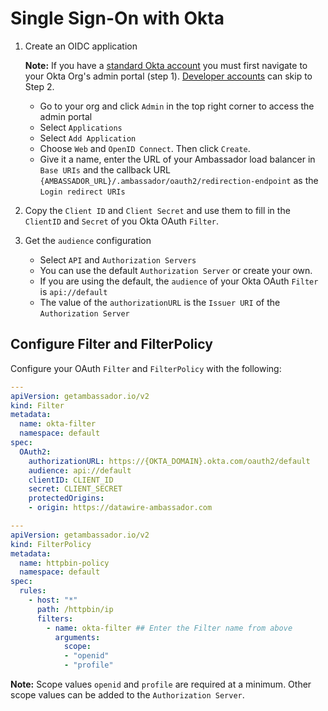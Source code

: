 # Single Sign-On with Okta

1. Create an OIDC application

   **Note:** If you have a [standard Okta account](https://www.okta.com) you must first navigate to your Okta Org's admin portal (step 1). [Developer accounts](https://developer.okta.com) can skip to Step 2.

   - Go to your org and click `Admin` in the top right corner to access the admin portal
   - Select `Applications`
   - Select `Add Application`
   - Choose `Web` and `OpenID Connect`. Then click `Create`.
   - Give it a name, enter the URL of your Ambassador load balancer in `Base URIs` and the callback URL `{AMBASSADOR_URL}/.ambassador/oauth2/redirection-endpoint` as the `Login redirect URIs`

2. Copy the `Client ID` and `Client Secret` and use them to fill in the `ClientID` and `Secret` of you Okta OAuth `Filter`.

3. Get the `audience` configuration

   - Select `API` and `Authorization Servers`
   - You can use the default `Authorization Server` or create your own.
   - If you are using the default, the `audience` of your Okta OAuth `Filter` is `api://default`
   - The value of the `authorizationURL` is the `Issuer URI` of the `Authorization Server`

## Configure Filter and FilterPolicy

Configure your OAuth `Filter` and `FilterPolicy` with the following:


   ```yaml
   ---
   apiVersion: getambassador.io/v2
   kind: Filter
   metadata:
     name: okta-filter
     namespace: default
   spec:
     OAuth2:
       authorizationURL: https://{OKTA_DOMAIN}.okta.com/oauth2/default
       audience: api://default
       clientID: CLIENT_ID
       secret: CLIENT_SECRET
       protectedOrigins:
       - origin: https://datawire-ambassador.com
   ```

   ```yaml
   ---
   apiVersion: getambassador.io/v2
   kind: FilterPolicy
   metadata:
     name: httpbin-policy
     namespace: default
   spec:
     rules:
       - host: "*"
         path: /httpbin/ip
         filters:
           - name: okta-filter ## Enter the Filter name from above
             arguments:
               scope:
               - "openid"
               - "profile"
   ```

**Note:** Scope values `openid` and `profile` are required at a
minimum. Other scope values can be added to the `Authorization Server`.
